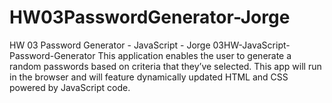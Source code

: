 # HW03PasswordGenerator-Jorge
HW 03 Password Generator - JavaScript - Jorge
03HW-JavaScript-Password-Generator This application enables the user to generate a random passwords based on criteria that they’ve selected. This app will run in the browser and will feature dynamically updated HTML and CSS powered by JavaScript code.
